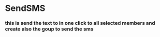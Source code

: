 # SendSMS

### this is send the text to in one click to all selected members and create also the goup to send the sms
